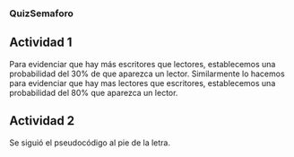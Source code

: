 ### QuizSemaforo
## Actividad 1
Para evidenciar que hay más escritores que lectores, establecemos una probabilidad del 30% de que aparezca un lector. Similarmente
lo hacemos para evidenciar que hay mas lectores que escritores, establecemos una probabilidad del 80% que aparezca un lector.
## Actividad 2
Se siguió el pseudocódigo al pie de la letra.

